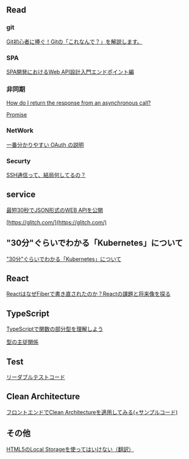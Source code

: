 
## Read

### git

[Git初心者に捧ぐ！Gitの「これなんで？」を解説します。](https://kray.jp/blog/git-why-explanation/)


### SPA
[SPA開発におけるWeb API設計入門エンドポイント編](https://www.hypertextcandy.com/web-api-url-design-primer)

### 非同期

[How do I return the response from an asynchronous call?
](https://stackoverflow.com/questions/14220321/how-do-i-return-the-response-from-an-asynchronous-call)

[Promise](https://azu.github.io/promises-book/)

### NetWork
[一番分かりやすい OAuth の説明](https://qiita.com/TakahikoKawasaki/items/e37caf50776e00e733be)

### Securty
[SSH通信って、結局何してるの？](https://zenn.dev/naoki_mochizuki/articles/77b9b346a11ad9805f7e)

## service

[最短30秒でJSON形式のWEB APIを公開](https://json.okiba.me/)

[https://glitch.com/](https://glitch.com/)


## "30分"ぐらいでわかる「Kubernetes」について
["30分"ぐらいでわかる「Kubernetes」について](https://www.slideshare.net/YuyaOhara/30kubernetes-81054893)
## React

[ReactはなぜFiberで書き直されたのか？Reactの課題と将来像を探る](https://html5experts.jp/shumpei-shiraishi/23265/)

## TypeScript

[TypeScriptで関数の部分型を理解しよう](https://www.kabuku.co.jp/developers/learn-subtyping-of-function)

[型の主従関係](https://speakerdeck.com/takefumiyoshii/typescript-falseliu-yi?slide=52)
## Test

[リーダブルテストコード](https://qiita.com/yonetty/items/7787a539d77396a3807e)

## Clean Architecture

[フロントエンドでClean Architectureを適用してみる(+サンプルコード)
](https://qiita.com/ttiger55/items/50d88e9dbf3039d7ab66)



## その他

[HTML5のLocal Storageを使ってはいけない（翻訳）](https://techracho.bpsinc.jp/hachi8833/2019_10_09/80851)